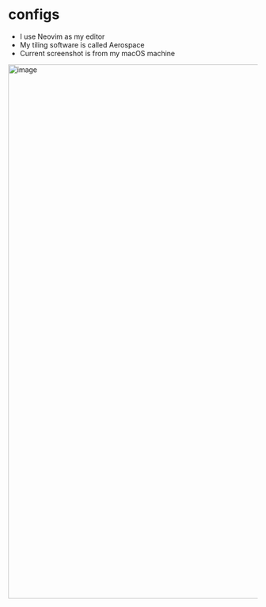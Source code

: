 # configs
+ I use Neovim as my editor
+ My tiling software is called Aerospace
+ Current screenshot is from my macOS machine
<img width="1920" height="1080" alt="image" src="https://github.com/user-attachments/assets/29827a0d-a4f6-4870-b9bc-4be5b409cc10" />

